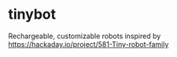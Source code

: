 tinybot
=======

Rechargeable, customizable robots inspired by https://hackaday.io/project/581-Tiny-robot-family
